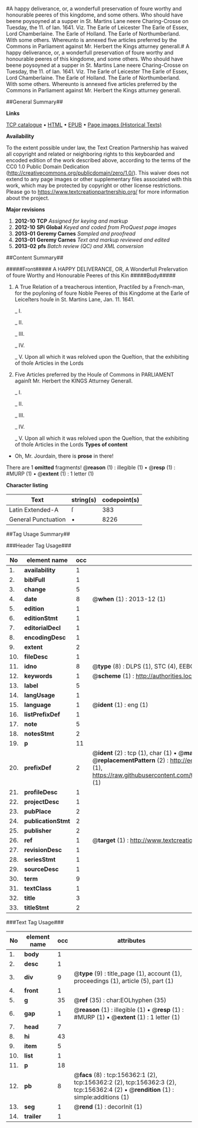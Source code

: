 #A happy deliverance, or, a wonderfull preservation of foure worthy and honourable peeres of this kingdome, and some others. Who should have beene poysoyned at a supper in St. Martins Lane neere Charing-Crosse on Tuesday, the 11. of Ian. 1641. Viz. The Earle of Leicester The Earle of Essex, Lord Chamberlaine. The Earle of Holland. The Earle of Northumberland. With some others. Whereunto is annexed five articles preferred by the Commons in Parliament against Mr. Herbert the Kings atturney generall.#
A happy deliverance, or, a wonderfull preservation of foure worthy and honourable peeres of this kingdome, and some others. Who should have beene poysoyned at a supper in St. Martins Lane neere Charing-Crosse on Tuesday, the 11. of Ian. 1641. Viz. The Earle of Leicester The Earle of Essex, Lord Chamberlaine. The Earle of Holland. The Earle of Northumberland. With some others. Whereunto is annexed five articles preferred by the Commons in Parliament against Mr. Herbert the Kings atturney generall.

##General Summary##

**Links**

[TCP catalogue](http://www.ota.ox.ac.uk/tcp/)  • 
[HTML](http://tei.it.ox.ac.uk/tcp/Texts-HTML/free/A87/A87074.html)  • 
[EPUB](http://tei.it.ox.ac.uk/tcp/Texts-EPUB/free/A87/A87074.epub) • 
[Page images (Historical Texts)](https://historicaltexts.jisc.ac.uk/eebo-99871908e)

**Availability**

To the extent possible under law, the Text Creation Partnership has waived all copyright and related or neighboring rights to this keyboarded and encoded edition of the work described above, according to the terms of the CC0 1.0 Public Domain Dedication (http://creativecommons.org/publicdomain/zero/1.0/). This waiver does not extend to any page images or other supplementary files associated with this work, which may be protected by copyright or other license restrictions. Please go to https://www.textcreationpartnership.org/ for more information about the project.

**Major revisions**

1. __2012-10__ __TCP__ *Assigned for keying and markup*
1. __2012-10__ __SPi Global__ *Keyed and coded from ProQuest page images*
1. __2013-01__ __Geremy Carnes__ *Sampled and proofread*
1. __2013-01__ __Geremy Carnes__ *Text and markup reviewed and edited*
1. __2013-02__ __pfs__ *Batch review (QC) and XML conversion*

##Content Summary##

#####Front#####
A HAPPY DELIVERANCE, OR, A Wonderfull Preſervation of foure Worthy and Honourable Peeres of this Kin
#####Body#####

1. A True Relation of a treacherous intention, Practiſed by a French-man, for the poyſoning of foure Noble Peeres of this Kingdome at the Earle of Leiceſters houſe in St. Martins Lane, Jan. 11. 1641.

    _ I.

    _ II.

    _ III.

    _ IV.

    _ V.
Upon all which it was reſolved upon the Queſtion, that the exhibiting of thoſe Articles in the Lords
1. Five Articles preferred by the Houſe of Commons in PARLIAMENT againſt Mr. Herbert the KINGS Atturney Generall.

    _ I.

    _ II.

    _ III.

    _ IV.

    _ V.
Upon all which it was reſolved upon the Queſtion, that the exhibiting of thoſe Articles in the Lords
**Types of content**

  * Oh, Mr. Jourdain, there is **prose** in there!

There are 1 **omitted** fragments! 
 @__reason__ (1) : illegible (1)  •  @__resp__ (1) : #MURP (1)  •  @__extent__ (1) : 1 letter (1)

**Character listing**


|Text|string(s)|codepoint(s)|
|---|---|---|
|Latin Extended-A|ſ|383|
|General Punctuation|•|8226|

##Tag Usage Summary##

###Header Tag Usage###

|No|element name|occ|attributes|
|---|---|---|---|
|1.|__availability__|1||
|2.|__biblFull__|1||
|3.|__change__|5||
|4.|__date__|8| @__when__ (1) : 2013-12 (1)|
|5.|__edition__|1||
|6.|__editionStmt__|1||
|7.|__editorialDecl__|1||
|8.|__encodingDesc__|1||
|9.|__extent__|2||
|10.|__fileDesc__|1||
|11.|__idno__|8| @__type__ (8) : DLPS (1), STC (4), EEBO-CITATION (1), PROQUEST (1), VID (1)|
|12.|__keywords__|1| @__scheme__ (1) : http://authorities.loc.gov/ (1)|
|13.|__label__|5||
|14.|__langUsage__|1||
|15.|__language__|1| @__ident__ (1) : eng (1)|
|16.|__listPrefixDef__|1||
|17.|__note__|5||
|18.|__notesStmt__|2||
|19.|__p__|11||
|20.|__prefixDef__|2| @__ident__ (2) : tcp (1), char (1)  •  @__matchPattern__ (2) : ([0-9\-]+):([0-9IVX]+) (1), (.+) (1)  •  @__replacementPattern__ (2) : http://eebo.chadwyck.com/downloadtiff?vid=$1&page=$2 (1), https://raw.githubusercontent.com/textcreationpartnership/Texts/master/tcpchars.xml#$1 (1)|
|21.|__profileDesc__|1||
|22.|__projectDesc__|1||
|23.|__pubPlace__|2||
|24.|__publicationStmt__|2||
|25.|__publisher__|2||
|26.|__ref__|1| @__target__ (1) : http://www.textcreationpartnership.org/docs/. (1)|
|27.|__revisionDesc__|1||
|28.|__seriesStmt__|1||
|29.|__sourceDesc__|1||
|30.|__term__|9||
|31.|__textClass__|1||
|32.|__title__|3||
|33.|__titleStmt__|2||


###Text Tag Usage###

|No|element name|occ|attributes|
|---|---|---|---|
|1.|__body__|1||
|2.|__desc__|1||
|3.|__div__|9| @__type__ (9) : title_page (1), account (1), proceedings (1), article (5), part (1)|
|4.|__front__|1||
|5.|__g__|35| @__ref__ (35) : char:EOLhyphen (35)|
|6.|__gap__|1| @__reason__ (1) : illegible (1)  •  @__resp__ (1) : #MURP (1)  •  @__extent__ (1) : 1 letter (1)|
|7.|__head__|7||
|8.|__hi__|43||
|9.|__item__|5||
|10.|__list__|1||
|11.|__p__|18||
|12.|__pb__|8| @__facs__ (8) : tcp:156362:1 (2), tcp:156362:2 (2), tcp:156362:3 (2), tcp:156362:4 (2)  •  @__rendition__ (1) : simple:additions (1)|
|13.|__seg__|1| @__rend__ (1) : decorInit (1)|
|14.|__trailer__|1||
